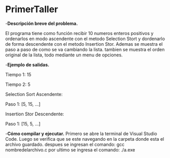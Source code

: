 # PrimerTaller

-**Descripción breve del problema.**

El programa tiene como función recibir 10 numeros enteros positivos y ordenarlos en modo ascendente con el metodo Selection Stort y dordenarlo de forma descendente con el metodo Insertion Stor. Ademas se muestra el paso a paso de como se va cambiando la lista. tambien se muestra el orden original de la lista, todo mediante un menu de opciones.

-**Ejemplo de salidas.**

Tiempo 1: 15

Tiempo 2: 5

Selection Sort Ascendente:

Paso 1: [5, 15, ...]

Insertion Stor Descendente:

Paso 1: [15, 5, ...]

-**Cómo compilar y ejecutar.**
Primero se abre la terminal de Visual Studio Code. Luego se verifica que se este navegando en la carpeta donde esta el archivo guardado.
despues se ingresan el comando: gcc nombredelarchivo.c
por ultimo se ingresa el comando: ./a.exe

